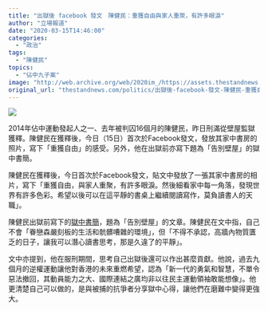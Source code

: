 ```yaml
---
title: "出獄後 facebook 發文　陳健民：重獲自由與家人重聚，有許多眼淚"
author: "立場報道"
date: "2020-03-15T14:46:00"
categories:
  - "政治"
tags:
  - "陳健民"
topics:
  - "佔中九子案"
image: "http://web.archive.org/web/2020im_/https://assets.thestandnews.com/media/photos/Untitled-1-02_hL6by.png"
original_url: "thestandnews.com/politics/出獄後-facebook-發文-陳健民-重獲自由與家人重聚-有許多眼淚"
---
```

![](http://web.archive.org/web/2020im_/https://assets.thestandnews.com/media/photos/Untitled-1-02_hL6by.png)

2014年佔中運動發起人之一、去年被判囚16個月的陳健民，昨日刑滿從壁屋監獄獲釋。陳健民在獲釋後，今日（15日）首次於Facebook發文，發放其家中書房的照片，寫下「重獲自由」的感受。另外，他在出獄前亦寫下題為「告別壁屋」的獄中書簡。

陳健民在獲釋後，今日首次於Facebook發文，貼文中發放了一張其家中書房的相片，寫下「重獲自由，與家人重聚，有許多眼淚。然後細看家中每一角落，發現世界有許多色彩。希望以後可以在這平靜的書桌上繼續閱讀寫作，莫負讀書人的天職」。

陳健民出獄前寫下的[獄中書簡](http://web.archive.org/web/20210917144727/https://hk.appledaily.com/local/20200314/FV3Q7FFMNHGCZYFU2TPMDNUAZM/)，題為「告別壁屋」的文章。陳健民在文中指，自己不會「眷戀森嚴刻板的生活和骯髒嘈雜的環境」，但「不得不承認，高牆內物質匱乏的日子，讓我可以潛心讀書思考，那是久違了的平靜」。

文中亦提到，他在服刑期間，思考自己出獄後還可以作出甚麼貢獻。他說，過去九個月的逆權運動讓他對香港的未來重燃希望，認為「新一代的勇氣和智慧，不單令惡法撤回，其動員能力之大、國際連結之廣均非以往民主運動領袖敢能想像」。他更清楚自己可以做的，是與被捕的抗爭者分享獄中心得，讓他們在磨難中變得更強大。